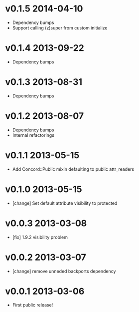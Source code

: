 # v0.1.5 2014-04-10

* Dependency bumps
* Support calling (z)super from custom initialize

# v0.1.4 2013-09-22

* Dependency bumps

# v0.1.3 2013-08-31

* Dependency bumps

# v0.1.2 2013-08-07

* Dependency bumps
* Internal refactorings

# v0.1.1 2013-05-15

+ Add Concord::Public mixin defaulting to public attr_readers

# v0.1.0 2013-05-15

* [change] Set default attribute visibility to protected

# v0.0.3 2013-03-08

* [fix] 1.9.2 visibility problem

# v0.0.2 2013-03-07

* [change] remove unneded backports dependency

# v0.0.1 2013-03-06

* First public release!
